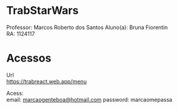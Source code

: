# TrabStarWars
Professor: Marcos Roberto dos Santos
Aluno(a): Bruna Fiorentin  <br /> 
RA: 1124117  <br /> 

# Acessos
Url <br /> 
https://trabreact.web.app/menu  <br /> 

Acess:  <br /> 
email: marcaogenteboa@hotmail.com
password: marcaomepassa

